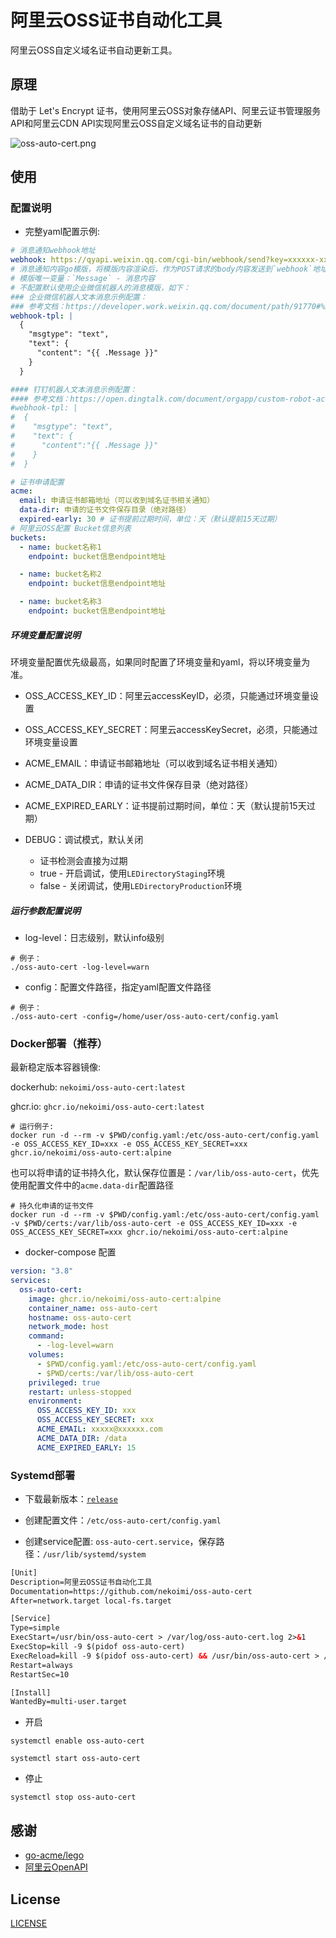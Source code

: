 # 阿里云OSS证书自动化工具

阿里云OSS自定义域名证书自动更新工具。

## 原理

借助于 Let's Encrypt 证书，使用阿里云OSS对象存储API、阿里云证书管理服务API和阿里云CDN API实现阿里云OSS自定义域名证书的自动更新

![oss-auto-cert.png](oss-auto-cert.png)

## 使用

### 配置说明

- 完整yaml配置示例:

```yaml
# 消息通知webhook地址
webhook: https://qyapi.weixin.qq.com/cgi-bin/webhook/send?key=xxxxxx-xxxxx-xxxxx-xxxxxx-xxxxxxx
# 消息通知内容go模版，将模版内容渲染后，作为POST请求的body内容发送到`webhook`地址
# 模版唯一变量：`Message` - 消息内容
# 不配置默认使用企业微信机器人的消息模版，如下：
### 企业微信机器人文本消息示例配置：
### 参考文档：https://developer.work.weixin.qq.com/document/path/91770#%E6%96%87%E6%9C%AC%E7%B1%BB%E5%9E%8B
webhook-tpl: |
  {
    "msgtype": "text",
    "text": {
      "content": "{{ .Message }}"
    }
  }

#### 钉钉机器人文本消息示例配置：
#### 参考文档：https://open.dingtalk.com/document/orgapp/custom-robot-access#title-nfv-794-g71
#webhook-tpl: |
#  {
#    "msgtype": "text",
#    "text": {
#      "content":"{{ .Message }}"
#    }
#  }

# 证书申请配置
acme:
  email: 申请证书邮箱地址（可以收到域名证书相关通知）
  data-dir: 申请的证书文件保存目录（绝对路径）
  expired-early: 30 # 证书提前过期时间，单位：天（默认提前15天过期）
# 阿里云OSS配置 Bucket信息列表
buckets:
  - name: bucket名称1
    endpoint: bucket信息endpoint地址

  - name: bucket名称2
    endpoint: bucket信息endpoint地址

  - name: bucket名称3
    endpoint: bucket信息endpoint地址
```

##### 环境变量配置说明

环境变量配置优先级最高，如果同时配置了环境变量和yaml，将以环境变量为准。

- OSS_ACCESS_KEY_ID：阿里云accessKeyID，必须，只能通过环境变量设置

- OSS_ACCESS_KEY_SECRET：阿里云accessKeySecret，必须，只能通过环境变量设置

- ACME_EMAIL：申请证书邮箱地址（可以收到域名证书相关通知）

- ACME_DATA_DIR：申请的证书文件保存目录（绝对路径）

- ACME_EXPIRED_EARLY：证书提前过期时间，单位：天（默认提前15天过期）

- DEBUG：调试模式，默认关闭
    - 证书检测会直接为过期
    - true - 开启调试，使用`LEDirectoryStaging`环境
    - false - 关闭调试，使用`LEDirectoryProduction`环境

##### 运行参数配置说明

- log-level：日志级别，默认info级别

```shell
# 例子：
./oss-auto-cert -log-level=warn
```

- config：配置文件路径，指定yaml配置文件路径

```shell
# 例子：
./oss-auto-cert -config=/home/user/oss-auto-cert/config.yaml
```

### Docker部署（推荐）

最新稳定版本容器镜像:

dockerhub: `nekoimi/oss-auto-cert:latest`

ghcr.io: `ghcr.io/nekoimi/oss-auto-cert:latest`

```shell
# 运行例子:
docker run -d --rm -v $PWD/config.yaml:/etc/oss-auto-cert/config.yaml -e OSS_ACCESS_KEY_ID=xxx -e OSS_ACCESS_KEY_SECRET=xxx  ghcr.io/nekoimi/oss-auto-cert:alpine
```

也可以将申请的证书持久化，默认保存位置是：`/var/lib/oss-auto-cert`，优先使用配置文件中的`acme.data-dir`配置路径

```shell
# 持久化申请的证书文件
docker run -d --rm -v $PWD/config.yaml:/etc/oss-auto-cert/config.yaml -v $PWD/certs:/var/lib/oss-auto-cert -e OSS_ACCESS_KEY_ID=xxx -e OSS_ACCESS_KEY_SECRET=xxx ghcr.io/nekoimi/oss-auto-cert:alpine
```

- docker-compose 配置

```yaml
version: "3.8"
services:
  oss-auto-cert:
    image: ghcr.io/nekoimi/oss-auto-cert:alpine
    container_name: oss-auto-cert
    hostname: oss-auto-cert
    network_mode: host
    command:
      - -log-level=warn
    volumes:
      - $PWD/config.yaml:/etc/oss-auto-cert/config.yaml
      - $PWD/certs:/var/lib/oss-auto-cert
    privileged: true
    restart: unless-stopped
    environment:
      OSS_ACCESS_KEY_ID: xxx
      OSS_ACCESS_KEY_SECRET: xxx
      ACME_EMAIL: xxxxx@xxxxxx.com
      ACME_DATA_DIR: /data
      ACME_EXPIRED_EARLY: 15

```

### Systemd部署

- 下载最新版本：[`release`](https://github.com/nekoimi/oss-auto-cert/releases)

- 创建配置文件：`/etc/oss-auto-cert/config.yaml`

- 创建service配置: `oss-auto-cert.service`，保存路径：`/usr/lib/systemd/system`

```html
[Unit]
Description=阿里云OSS证书自动化工具
Documentation=https://github.com/nekoimi/oss-auto-cert
After=network.target local-fs.target

[Service]
Type=simple
ExecStart=/usr/bin/oss-auto-cert > /var/log/oss-auto-cert.log 2>&1
ExecStop=kill -9 $(pidof oss-auto-cert)
ExecReload=kill -9 $(pidof oss-auto-cert) && /usr/bin/oss-auto-cert > /var/log/oss-auto-cert.log 2>&1
Restart=always
RestartSec=10

[Install]
WantedBy=multi-user.target
```

- 开启

```shell
systemctl enable oss-auto-cert

systemctl start oss-auto-cert
```

- 停止

```shell
systemctl stop oss-auto-cert
```

## 感谢

- [go-acme/lego](https://github.com/go-acme/lego)
- [阿里云OpenAPI](https://api.aliyun.com)

## License

[LICENSE](LICENSE)
